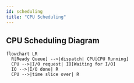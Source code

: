 ```yaml
---
id: scheduling
title: "CPU Scheduling"
---
```


## CPU Scheduling Diagram

```mermaid
flowchart LR
  R[Ready Queue] -->|dispatch| CPU[CPU Running]
  CPU -->|I/O request| IO[Waiting for I/O]
  IO -->|I/O done| R
  CPU -->|time slice over| R
```
